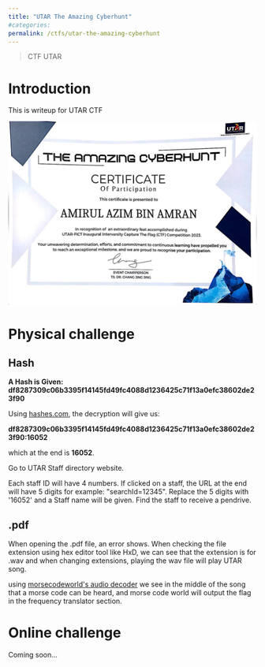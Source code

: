 ```yaml
---
title: "UTAR The Amazing Cyberhunt"
#categories: 
permalink: /ctfs/utar-the-amazing-cyberhunt
---
```


> CTF UTAR

# Introduction

This is writeup for UTAR CTF

![certificate](/assets/c/The_Amazing_Cyberhunt_AmirulAzim.jpg)

# Physical challenge

## Hash

**A Hash is Given: df8287309c06b3395f14145fd49fc4088d1236425c71f13a0efc38602de23f90**

Using [hashes.com](https://hashes.com/en/decrypt/hash), the decryption will give us:

**df8287309c06b3395f14145fd49fc4088d1236425c71f13a0efc38602de23f90:16052**

which at the end is **16052**.

Go to UTAR Staff directory website.

Each staff ID will have 4 numbers. If clicked on a staff, the URL at the end will have 5 digits for example:
"searchId=12345". Replace the 5 digits with '16052' and a Staff name will be given. Find the staff to receive a pendrive.

## .pdf 
When opening the .pdf file, an error shows. When checking the file extension using hex editor tool like HxD, we can see that the extension is for .wav and when changing extensions, playing the wav file will play UTAR song.

using [morsecodeworld's audio decoder](https://morsecode.world/international/decoder/audio-decoder-adaptive.html) we see in the middle of the song that a morse code can be heard, and morse code world will output the flag in the frequency translator section.

# Online challenge

Coming soon...







